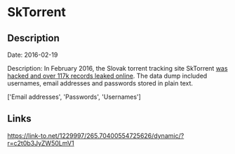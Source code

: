 # SkTorrent

## Description

Date: 2016-02-19

Description:
In February 2016, the Slovak torrent tracking site SkTorrent <a href="http://tech.sme.sk/c/20099331/hackeri-ukradli-na-slovensku-118-tisic-identit.html" target="_blank" rel="noopener">was hacked and over 117k records leaked online</a>. The data dump included usernames, email addresses and passwords stored in plain text.


['Email addresses', 'Passwords', 'Usernames']

## Links

https://link-to.net/1229997/265.70400554725626/dynamic/?r=c2t0b3JyZW50LmV1